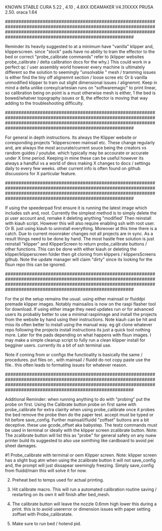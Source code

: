 
KNOWN STABLE CURA 5.22 , 4.10 , 4.8XX 
IDEAMAKER V4.31XXXX 
PRUSA 2.50. 
oraca 1.64

########################################################################################################################################################################################################################

Reminder its heavily suggested to at a minimum have "vanilla" klipper and, klipperscreen. since "stock" pads have no ability to tram the effector to the bed or correct "probe_calibrate commands" refer to (klipper websites probe_calibrate / delta calibration docs for the why.)   This could work in a perfect qc / user assembly world  however every machine is ultimately different so the solution to seemingly "unsolvable " mesh / tramming issues is either find the tiny off alignemnt section / loose scree etc Or b vanilla unmodified klipper to tram out slight dimensional issues / alignemnt. Keep  in mind a delta unlike corexy/cartesian runs on "softwaremagic" to print linear, so calibration being on point is a must otherwise mesh is either, 1 the bed is bowed/whatver topography issues or B, the effector is moving that way adding to the troubleshooting difficulty.   

########################################################################################################################################################################################################################

For general in depth instructions. Its always the Klipper website or coresponding projects "klipperscreen mainsail etc. These change regularly and, are always the most accurate/current souce being the creators vs random guides / youtube. which typically may be accourate or accurate under X time period.  Keeping in mine these can be useful however its always a handful vs a world of devs making X changes to docs / settings daily to every few weeks. other current info is often found on github discussions for X particular feature.  


########################################################################################################################################################################################################################

If using the speederpad first ensure it is running the latest image which includes ssh and, root. Currently the simplest method is to simply delete the pi user account
and, remake it deleting anything "modified' Then reinstall with kiauh script. However this will also require enabling ssh with root user. Or B. just using kiauh to uninstall
everything. Moreover at this time there is a catch. Due to current moonraker changes not all projects are in sync. As a result things need to be done by hand. The most hastle free solution is just reinstall "klipper" and KlipperScreen to return probe_calibrate buttons / other functions. This can be done with either kiauh or deleting the klipper/klipperscreen folder then git cloning from klippers / klippersScreens github. Note the update manager will claim "dirty" since its looking for the flsun repo this can be ignored.  

########################################################################################################################################################################################################################

For the pi the setup remains the usual. using either mainsail or fluiddpi premade klipper images. Notably mainsailos is now on the raspi flasher tool for download. 
 If using either image they need updates run or for advanced users its probably better to use a minimal raspiimage and install the projects from the website by hand using their 
instructions. Note kiauh can be hit and miss its often better to install using the manual way. eg  git clone whatever repo following the projects install instructions its just a quick tool nothing more. 
Later for the pads depending on what happens with flsun images. I may make a simple cleanup script to fully run a clean klipper install for begginer users. currently its a bit of ssh terminal use.  

Note if coming from sr configs the functioality is basically the same / procedures. 
put files on , with mainsail / fluidd do not copy paste use the file.. this often leads to formating issues for whatever reason. 

########################################################################################################################################################################################################################

 Additional Reminder:  when running anything to do with "probing" put the probe on first. Using the Calibrate button probe on first same with probe_calibrate 
for extra clairity when using probe_calibrate once it probes the bed remove the probe then do the paper test. accept must be typed or hit before 
save_config. Further mainsail/fluidd "zoffset" buttons are a bit deceptive. these use gcode_offset aka babystep.  The testz commands must be used in terminal or ideally with the klipper screen zcalibrate button. Note: The zcalibrate button will list this as "probe" for general safety on any nuew printer build its suggested to also use somthing like cardboard to avoid pei sheet damages. 

#1 Probe_calibrate with terminal or oem Klipper screen. Note: klipper screen has a slight bug atm when using the zcalibrate button it will not save_config and, the prompt will just dissapear seemingly freezing. Simply save_config from fluidd/main this will solve it for now. 

2. Preheat bed to temps used for actual printing. 

3. Hit calibrate macro. This will run a automated calibration routine saving / restarting on its own it will finish after bed_mesh. 

4. The calibrate button will leave the nozzle 0.6mm high lower this during a print. this is to avoid usererror or dimension issues with paper setting zoffset with Probe_calibratate. 

5. Make sure to run bed / hotend pid. 

